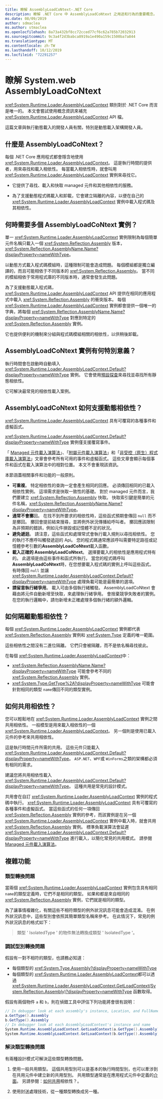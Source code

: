 ```yaml
---
title: 瞭解 AssemblyLoadCoNtext-.NET Core
description: 瞭解 .NET Core 中 AssemblyLoadCoNtext 之用途和行為的重要概念。
ms.date: 08/09/2019
author: sdmaclea
ms.author: stmaclea
ms.openlocfilehash: 8a73a432bf8cc72cced77cf6c62a785b72032913
ms.sourcegitcommit: 9c3a4f2d3babca8919a1e490a159c1500ba7a844
ms.translationtype: MT
ms.contentlocale: zh-TW
ms.lasthandoff: 10/12/2019
ms.locfileid: "72291257"
---
```

# <a name="understanding-systemruntimeloaderassemblyloadcontext"></a>瞭解 System.web AssemblyLoadCoNtext

<xref:System.Runtime.Loader.AssemblyLoadContext> 類別對於 .NET Core 而言是唯一的。 本文會嘗試使用概念資訊來補充 <xref:System.Runtime.Loader.AssemblyLoadContext> API 檔。

這篇文章與執行動態載入的開發人員有關，特別是動態載入架構開發人員。

## <a name="what-is-the-assemblyloadcontext"></a>什麼是 AssemblyLoadCoNtext？

每個 .NET Core 應用程式都會隱含地使用 <xref:System.Runtime.Loader.AssemblyLoadContext>。
這是執行時間的提供者，用來尋找和載入相依性。 每當載入相依性時，就會叫用 <xref:System.Runtime.Loader.AssemblyLoadContext> 實例來尋找它。

- 它提供了尋找、載入和快取 managed 元件和其他相依性的服務。

- 為了支援動態程式碼載入和卸載，它會建立隔離的內容，以便在自己的 <xref:System.Runtime.Loader.AssemblyLoadContext> 實例中載入程式碼及其相依性。

## <a name="when-do-you-need-multiple-assemblyloadcontext-instances"></a>何時需要多個 AssemblyLoadCoNtext 實例？

單一 <xref:System.Runtime.Loader.AssemblyLoadContext> 實例限制為每個簡單元件名稱只載入一個 <xref:System.Reflection.Assembly> 版本，<xref:System.Reflection.AssemblyName.Name?displayProperty=nameWithType>。

以動態方式載入程式碼模組時，這種限制可能會造成問題。 每個模組都是獨立編譯的，而且可能相依于不同版本的 <xref:System.Reflection.Assembly>。 當不同的模組相依于常用程式庫的不同版本時，通常會發生此問題。

為了支援動態載入程式碼，<xref:System.Runtime.Loader.AssemblyLoadContext> API 提供在相同的應用程式中載入 <xref:System.Reflection.Assembly> 的衝突版本。 每個 <xref:System.Runtime.Loader.AssemblyLoadContext> 實例都會提供一個唯一的字典，將每個 <xref:System.Reflection.AssemblyName.Name?displayProperty=nameWithType> 對應到特定的 <xref:System.Reflection.Assembly> 實例。

它也提供便利的機制來分組與程式碼模組相關的相依性，以供稍後卸載。

## <a name="what-is-special-about-the-assemblyloadcontextdefault-instance"></a>AssemblyLoadCoNtext 實例有何特別意義？

執行時間會在啟動時自動填入 <xref:System.Runtime.Loader.AssemblyLoadContext.Default?displayProperty=nameWithType> 實例。  它會使用[預設探查](default-probing.md)來尋找並尋找所有靜態相依性。

它可解決最常見的相依性載入案例。

## <a name="how-does-assemblyloadcontext-support-dynamic-dependencies"></a>AssemblyLoadCoNtext 如何支援動態相依性？

<xref:System.Runtime.Loader.AssemblyLoadContext> 具有可覆寫的各種事件和虛擬函式。

<xref:System.Runtime.Loader.AssemblyLoadContext.Default?displayProperty=nameWithType> 實例僅支援覆寫事件。

「 [Managed 元件載入演算法](loading-managed.md)」、「[附屬元件載入演算法](loading-resources.md)」和「[非受控（原生）程式庫載入演算法](loading-unmanaged.md)」文章會參考所有可用的事件和虛擬函式。  這些文章會顯示每個事件和函式在載入演算法中的相對位置。 本文不會重現該資訊。

本節涵蓋相關事件和功能的一般原則。

- **可重複**。 特定相依性的查詢一定會產生相同的回應。 必須傳回相同的已載入相依性實例。 這項需求是快取一致性的基礎。 對於 managed 元件而言，我們要建立 <xref:System.Reflection.Assembly> 快取。 快取索引鍵是簡單的元件名稱，<xref:System.Reflection.AssemblyName.Name?displayProperty=nameWithType>。
- **通常不會擲**回。  在找不到所要求的相依性時，這些函式預期會傳回 `null` 而不是擲回。 擲回會提前結束搜尋，並將例外狀況傳播給呼叫者。 擲回應該限制為非預期的錯誤，例如元件損毀或記憶體不足的狀況。
- **避免遞迴**。 請注意，這些函式和處理常式會執行載入規則以尋找相依性。 您的執行不應呼叫觸發遞迴的 Api。 您的程式碼通常應該呼叫需要特定路徑或記憶體參考引數的**AssemblyLoadCoNtext**載入函數。
- **載入正確的 AssemblyLoadCoNtext**。 選擇要載入的相依性是應用程式特有的。  此選項是由這些事件和函式所執行。 當您的程式碼呼叫**AssemblyLoadCoNtext**時，在您想要載入程式碼的實例上呼叫這些函式。 有時傳回 `null` 並讓 <xref:System.Runtime.Loader.AssemblyLoadContext.Default?displayProperty=nameWithType> 處理負載可能是最簡單的選項。
- **請留意執行緒爭用**。 載入可由多個執行緒觸發。 AssemblyLoadCoNtext 會藉由將元件自動新增至快取，來處理執行緒爭用。 會捨棄競爭失敗者的實例。 在您的執行邏輯中，請勿新增未正確處理多個執行緒的額外邏輯。

## <a name="how-are-dynamic-dependencies-isolated"></a>如何隔離動態相依性？

每個 <xref:System.Runtime.Loader.AssemblyLoadContext> 實例都代表 <xref:System.Reflection.Assembly> 實例和 <xref:System.Type> 定義的唯一範圍。

這些相依性之間沒有二進位隔離。 它們只會被隔離，而不是依名稱尋找彼此。

在每個 <xref:System.Runtime.Loader.AssemblyLoadContext>中：

- <xref:System.Reflection.AssemblyName.Name?displayProperty=nameWithType> 可能會參考不同的 <xref:System.Reflection.Assembly> 實例。
- <xref:System.Type.GetType%2A?displayProperty=nameWithType> 可能會針對相同的類型 `name`傳回不同的類型實例。

## <a name="how-are-dependencies-shared"></a>如何共用相依性？

您可以輕鬆地在 <xref:System.Runtime.Loader.AssemblyLoadContext> 實例之間共用相依性。 一般模型是用來載入相依性的一個 <xref:System.Runtime.Loader.AssemblyLoadContext>。  另一個則是使用已載入元件的參考來共用相依性。

這是執行時間元件所需的共用。 這些元件只能載入 <xref:System.Runtime.Loader.AssemblyLoadContext.Default?displayProperty=nameWithType>。 `ASP.NET`、`WPF`或 `WinForms`之類的架構都必須有相同的需求。

建議您將共用相依性載入 <xref:System.Runtime.Loader.AssemblyLoadContext.Default?displayProperty=nameWithType>。 這種共用是常見的設計模式。

共用會在自訂 <xref:System.Runtime.Loader.AssemblyLoadContext> 實例的程式碼中執行。 <xref:System.Runtime.Loader.AssemblyLoadContext> 具有可覆寫的各種事件和虛擬函式。 當這些函式的任何一項傳回 <xref:System.Reflection.Assembly> 實例的參考，而該實例是在另一個 <xref:System.Runtime.Loader.AssemblyLoadContext> 實例中載入時，就會共用 <xref:System.Reflection.Assembly> 實例。 標準負載演算法會延遲 <xref:System.Runtime.Loader.AssemblyLoadContext.Default?displayProperty=nameWithType> 進行載入，以簡化常見的共用模式。  請參閱[Managed 元件載入演算法](loading-managed.md)。

## <a name="complications"></a>複雜功能

### <a name="type-conversion-issues"></a>類型轉換問題

當兩個 <xref:System.Runtime.Loader.AssemblyLoadContext> 實例包含具有相同 `name`的類型定義時，它們不是相同的類型。 如果和都是來自相同的 <xref:System.Reflection.Assembly> 實例，它們就是相同的類型。

為了讓事情複雜化，有關這些不相符類型的例外狀況訊息可能會造成混淆。 在例外狀況訊息中，這些型別會依照其簡單類型名稱來參考。 在此情況下，常見的例外狀況訊息的格式如下：

> 類型 ' IsolatedType ' 的物件無法轉換成類型 ' IsolatedType '。

### <a name="debugging-type-conversion-issues"></a>調試型別轉換問題

假設有一對不相符的類型，也請務必知道：

- 每個類型的 <xref:System.Type.Assembly?displayProperty=nameWithType>
- 每個類型的 <xref:System.Runtime.Loader.AssemblyLoadContext>都可以透過 <xref:System.Runtime.Loader.AssemblyLoadContext.GetLoadContext(System.Reflection.Assembly)?displayProperty=nameWithType> 函數取得。

假設有兩個物件 `a` 和 `b`，則在偵錯工具中評估下列功能將會很有説明：

```csharp
// In debugger look at each assembly's instance, Location, and FullName
a.GetType().Assembly
b.GetType().Assembly
// In debugger look at each AssemblyLoadContext's instance and name
System.Runtime.AssemblyLoadContext.GetLoadContext(a.GetType().Assembly)
System.Runtime.AssemblyLoadContext.GetLoadContext(b.GetType().Assembly)
```

### <a name="resolving-type-conversion-issues"></a>解決類型轉換問題

有兩種設計模式可解決這些類型轉換問題。

1. 使用一般共用類型。 這個共用型別可以是基本的執行時間型別，也可以牽涉到在共用元件中建立新的共用型別。  共用類型通常是在應用程式元件中定義的[介面](../../csharp/language-reference/keywords/interface.md)。 另請參閱：[如何共用](#how-are-dependencies-shared)相依性？。

2. 使用封送處理技術，從一種類型轉換成另一種。
